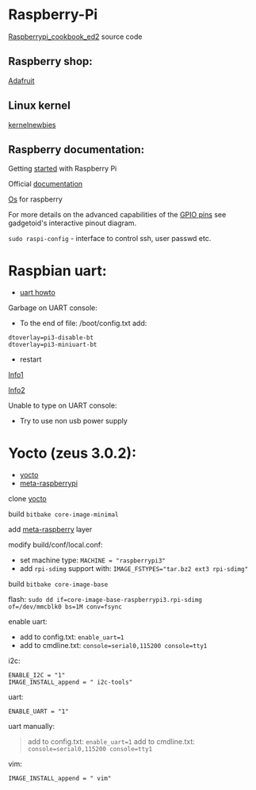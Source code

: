 # Raspberry-Pi

[Raspberrypi_cookbook_ed2](https://github.com/simonmonk/raspberrypi_cookbook_ed2) source code

## Raspberry shop:

[Adafruit](https://www.adafruit.com/)

## Linux kernel

[kernelnewbies](https://kernelnewbies.org/)

## Raspberry documentation:
Getting [started](https://projects.raspberrypi.org/en/pathways/getting-started-with-raspberry-pi) with Raspberry Pi

Official [documentation](https://www.raspberrypi.org/documentation/)

[Os](https://www.raspberrypi.org/downloads/) for raspberry

For more details on the advanced capabilities of the [GPIO pins](https://pinout.xyz/) see gadgetoid's interactive pinout diagram.

`sudo raspi-config` - interface to control ssh, user passwd etc. 

# Raspbian uart:

- [uart howto](https://elinux.org/RPi_Serial_Connection)

Garbage on UART console:

- To the end of file: /boot/config.txt add:
```
dtoverlay=pi3-disable-bt
dtoverlay=pi3-miniuart-bt
```
- restart

[Info1](https://openenergymonitor.org/forum-archive/node/12311.html)

[Info2](https://raspberrypi.stackexchange.com/questions/45007/garbage-on-raspberry-pi-console)

Unable to type on UART console:

- Try to use non usb power supply

# Yocto (zeus 3.0.2):

- [yocto](https://www.yoctoproject.org/)
- [meta-raspberrypi](https://meta-raspberrypi.readthedocs.io/en/latest/index.html)

clone [yocto](https://www.yoctoproject.org/software-overview/downloads/)

build `bitbake core-image-minimal`

add [meta-raspberry](http://layers.openembedded.org/layerindex/branch/master/layer/meta-raspberrypi/) layer

modify build/conf/local.conf:
 - set machine type: `MACHINE = "raspberrypi3"`
 - add `rpi-sdimg` support with: `IMAGE_FSTYPES="tar.bz2 ext3 rpi-sdimg"`
 
build `bitbake core-image-base`

flash: `sudo dd if=core-image-base-raspberrypi3.rpi-sdimg of=/dev/mmcblk0 bs=1M conv=fsync`

enable uart:
 - add to config.txt: `enable_uart=1`
 - add to cmdline.txt: `console=serial0,115200 console=tty1`

i2c:
```
ENABLE_I2C = "1"
IMAGE_INSTALL_append = " i2c-tools"
```

uart:
```
ENABLE_UART = "1"
```

uart manually:
> add to config.txt: `enable_uart=1`
> add to cmdline.txt: `console=serial0,115200 console=tty1`

vim:
```
IMAGE_INSTALL_append = " vim"
```
